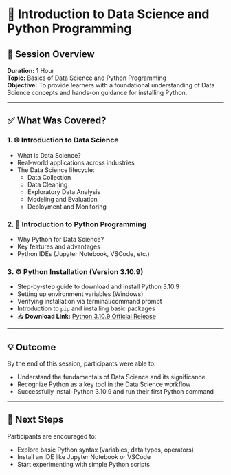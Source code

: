 # 🧠 Introduction to Data Science and Python Programming

## 📅 Session Overview

**Duration:** 1 Hour  
**Topic:** Basics of Data Science and Python Programming  
**Objective:** To provide learners with a foundational understanding of Data Science concepts and hands-on guidance for installing Python.

---

## ✅ What Was Covered?

### 1. 🌐 Introduction to Data Science
- What is Data Science?
- Real-world applications across industries
- The Data Science lifecycle:
  - Data Collection
  - Data Cleaning
  - Exploratory Data Analysis
  - Modeling and Evaluation
  - Deployment and Monitoring

### 2. 🐍 Introduction to Python Programming
- Why Python for Data Science?
- Key features and advantages
- Python IDEs (Jupyter Notebook, VSCode, etc.)

### 3. ⚙️ Python Installation (Version 3.10.9)
- Step-by-step guide to download and install Python 3.10.9
- Setting up environment variables (Windows)
- Verifying installation via terminal/command prompt
- Introduction to `pip` and installing basic packages
- 📥 **Download Link:** [Python 3.10.9 Official Release](https://www.python.org/downloads/release/python-3109/)

---

## 💡 Outcome

By the end of this session, participants were able to:
- Understand the fundamentals of Data Science and its significance
- Recognize Python as a key tool in the Data Science workflow
- Successfully install Python 3.10.9 and run their first Python command

---

## 📌 Next Steps

Participants are encouraged to:
- Explore basic Python syntax (variables, data types, operators)
- Install an IDE like Jupyter Notebook or VSCode
- Start experimenting with simple Python scripts
